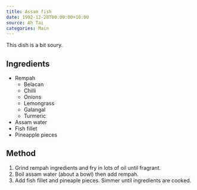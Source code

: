 ```yaml
---
title: Assam fish
date: 1992-12-28T00:00:00+10:00
source: Ah Tai
categories: Main
---
```


This dish is a bit soury.

## Ingredients
* Rempah
  * Belacan
  * Chilli
  * Onions
  * Lemongrass
  * Galangal
  * Turmeric
* Assam water
* Fish fillet
* Pineapple pieces

## Method
1. Grind rempah ingredients and fry in lots of oil until fragrant.
2. Boil assam water (about a bowl) then add rempah. 
3. Add fish fillet and pineaple pieces. Simmer until ingredients are cooked.